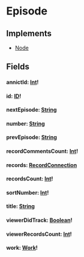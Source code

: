 # Episode

## Implements

- [Node](/api/graphql/interfaces/node.md)


## Fields

#### annictId: [Int](/api/graphql/scalars/int.md)!

#### id: [ID](/api/graphql/scalars/id.md)!

#### nextEpisode: [String](/api/graphql/objects/episode.md)

#### number: [String](/api/graphql/scalars/string.md)

#### prevEpisode: [String](/api/graphql/objects/episode.md)

#### recordCommentsCount: [Int](/api/graphql/scalars/int.md)!

#### records: [RecordConnection](/api/graphql/objects/record-connection.md)

#### recordsCount: [Int](/api/graphql/scalars/int.md)!

#### sortNumber: [Int](/api/graphql/scalars/int.md)!

#### title: [String](/api/graphql/scalars/string.md)

#### viewerDidTrack: [Boolean](/api/graphql/scalars/boolean.md)!

#### viewerRecordsCount: [Int](/api/graphql/scalars/int.md)!

#### work: [Work](/api/graphql/objects/work.md)!
